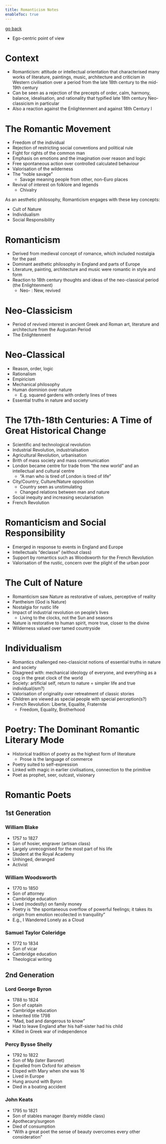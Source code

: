 ```yaml
---
title: Romanticism Notes
enableToc: true
---
```


[go back](11Subjects/11Literature.md)

-   Ego-centric point of view

# Context

-   Romanticism: attitude or intellectual orientation that characterised many works of literature, paintings, music, architecture and criticism in Western civilisation over a period from the late 18th century to the mid-19th century
-   Can be seen as a rejection of the precepts of order, calm, harmony, balance, idealisation, and rationality that typified late 18th century Neo-classicism in particular
-   Also a reaction against the Enlightenment and against 18th Century
l
# The Romantic Movement

-   Freedom of the individual
-   Rejection of restricting social conventions and political rule
-   Fight for rights of the common man
-   Emphasis on emotions and the imagination over reason and logic
-   Free spontaneous action over controlled calculated behaviour
-   Valorisation of the wilderness
-   The “noble savage”
    -   Savage meaning people from other, non-Euro places
-   Revival of interest on folklore and legends
    -   Chivalry

As an aesthetic philosophy, Romanticism engages with these key concepts:

-   Cult of Nature
-   Individualism
-   Social Responsibility

# Romanticism

-   Derived from medieval concept of romance, which included nostalgia for the past
-   Dominant aesthetic philosophy in England and parts of Europe
-   Literature, painting, architecture and music were romantic in style and form
-   Reaction to 18th century thoughts and ideas of the neo-classical period (the Enlightenment)
    -   Neo- : New, revived

# Neo-Classicism

-   Period of revived interest in ancient Greek and Roman art, literature and architecture from the Augustan Period
-   The Enlightenment

# Neo-Classical

-   Reason, order, logic
-   Rationalism
-   Empiricism
-   Mechanical philosophy
-   Human dominion over nature
    -   E.g. squared gardens with orderly lines of trees
-   Essential truths in nature and society

# The 17th-18th Centuries: A Time of Great Historical Change

-   Scientific and technological revolution
-   Industrial Revolution, industrialisation
-   Agricultural Revolution, urbanisation
-   Brith of mass society and mass communication
-   London became centre for trade from “the new world” and an intellectual and cultural centre
    -   “A man who is tired of London is tired of life”
-   City/Country, Culture/Nature opposition
    -   Country seen as unstimulating
    -   Changed relations between man and nature
-   Social inequity and increasing secularisation
-   French Revolution

# Romanticism and Social Responsibility

-   Emerged in response to events in England and Europe
-   Intellectuals “declasse” (without class)
-   Support by romantics such as Woodsworth for the French Revolution
-   Valorisation of the rustic, concern over the plight of the urban poor

# The Cult of Nature

-   Romanticism saw Nature as restorative of values, perceptive of reality
-   Pantheism (God is Nature)
-   Nostalgia for rustic life
-   Impact of industrial revolution on people’s lives
    -   Living to the clocks, not the Sun and seasons
-   Nature is restorative to human spirit, more true, closer to the divine
-   Wilderness valued over tamed countryside

# Individualism

-   Romantics challenged neo-classicist notions of essential truths in nature and society
-   Disagreed with: mechanical ideology of everyone, and everything as a cog in the great clock of the world
-   Society: artificial self, return to nature = simpler life and true individual(ism?)
-   Valorisation of originality over retreatment of classic stories
-   Children are viewed as special people with special perception(s?)
-   French Revolution: Liberte, Equalite, Fraternite
    -   Freedom, Equality, Brotherhood

# Poetry: The Dominant Romantic Literary Mode

-   Historical tradition of poetry as the highest form of literature
    -   Prose is the language of commerce
-   Poetry suited to self-expression
-   Linked with magic in earlier civilisations, connection to the primitive
-   Poet as prophet, seer, outcast, visionary

# **Romantic Poets**

## **1st Generation**

### **William Blake**
-   1757 to 1827
-   Son of hosier, engraver (artisan class)
-   Largely unrecognised for the most part of his life
-   Student at the Royal Academy
-   Unhinged, deranged
-   Activist
### **William Woodsworth**
-   1770 to 1850
-   Son of attorney
-   Cambridge education
-   Lived (modestly) on family money
-   Poetry is “the spontaneous overflow of powerful feelings; it takes its origin from emotion recollected in tranquility” 
-   E.g., I Wandered Lonely as a Cloud
### **Samuel Taylor Coleridge**
-   1772 to 1834
-   Son of vicar
-   Cambridge education
-   Theological writing

## **2nd Generation**
### **Lord George Byron**
-   1788 to 1824
-   Son of captain
-   Cambridge education
-   Inherited title 1798
-   “Mad, bad and dangerous to know”
-   Had to leave England after his half-sister had his child
-   Killed in Greek war of independence
### **Percy Bysse Shelly**
-   1792 to 1822
-   Son of Mp (later Baronet)
-   Expelled from Oxford for atheism
-   Eloped with Mary when she was 16
-   Lived in Europe 
-   Hung around with Byron
-   Died in a boating accident
### **John Keats**
-   1795 to 1821
-   Son of stables manager (barely middle class)
-   Apothecary/surgeon
-   Died of consumption
-   “With a great poet the sense of beauty overcomes every other consideration”